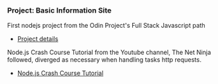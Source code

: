 ### Project: Basic Information Site

First nodejs project from the Odin Project's Full Stack Javascript path

- [Project details](https://www.theodinproject.com/lessons/nodejs-basic-informational-site)

Node.js Crash Course Tutorial from the Youtube channel, The Net Ninja followed, diverged as necessary when handling tasks http requests.

- [Node.js Crash Course Tutorial](https://www.youtube.com/playlist?list=PL4cUxeGkcC9jsz4LDYc6kv3ymONOKxwBU)
